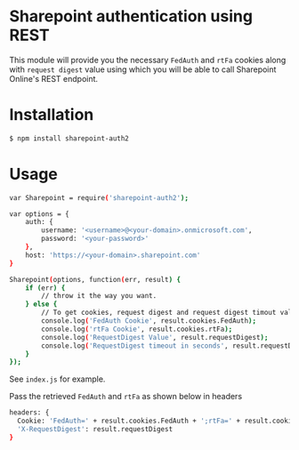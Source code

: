 # Sharepoint authentication using REST

This module will provide you the necessary `FedAuth` and `rtFa` cookies along with `request digest` value using which you will be able to call Sharepoint Online's  REST endpoint.

# Installation
```sh
$ npm install sharepoint-auth2
```
# Usage

```sh
var Sharepoint = require('sharepoint-auth2');

var options = {
    auth: {
        username: '<username>@<your-domain>.onmicrosoft.com',
        password: '<your-password>'
    },
    host: 'https://<your-domain>.sharepoint.com'
}

Sharepoint(options, function(err, result) {
    if (err) {
        // throw it the way you want.
    } else {
        // To get cookies, request digest and request digest timout values
        console.log('FedAuth Cookie', result.cookies.FedAuth);
        console.log('rtFa Cookie', result.cookies.rtFa);
        console.log('RequestDigest Value', result.requestDigest);
        console.log('RequestDigest timeout in seconds', result.requestDigestTimeoutSeconds);
    }
});
```

See `index.js` for example.

Pass the retrieved `FedAuth` and `rtFa` as shown below in headers

```sh
headers: {
  Cookie: 'FedAuth=' + result.cookies.FedAuth + ';rtFa=' + result.cookies.rtFa + ';',
  'X-RequestDigest': result.requestDigest
}
```
